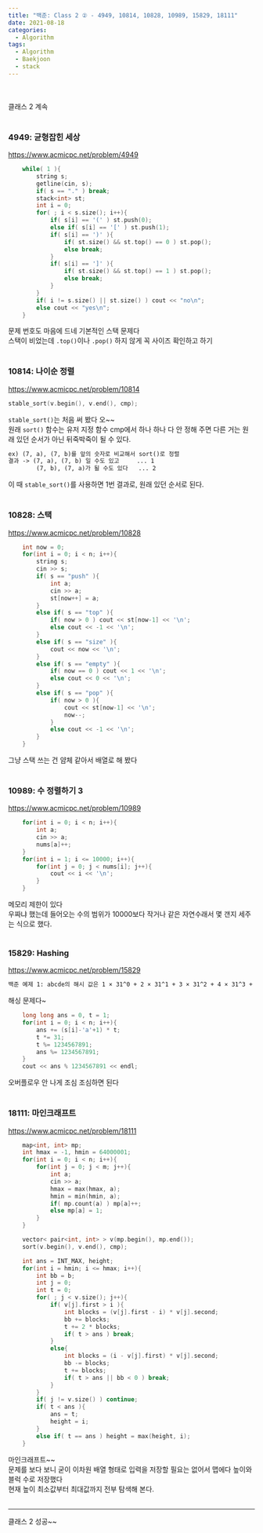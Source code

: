 ```yaml
---
title: "백준: Class 2 ② - 4949, 10814, 10828, 10989, 15829, 18111"
date: 2021-08-18
categories:
  - Algorithm
tags:
  - Algorithm
  - Baekjoon
  - stack
---
```


<br></br>
클래스 2 계속
<br></br>

### 4949: 균형잡힌 세상
https://www.acmicpc.net/problem/4949
```cpp
    while( 1 ){
        string s;
        getline(cin, s);
        if( s == "." ) break;
        stack<int> st;
        int i = 0;
        for( ; i < s.size(); i++){
            if( s[i] == '(' ) st.push(0);
            else if( s[i] == '[' ) st.push(1);
            if( s[i] == ')' ){
                if( st.size() && st.top() == 0 ) st.pop();
                else break;
            }
            if( s[i] == ']' ){
                if( st.size() && st.top() == 1 ) st.pop();
                else break;
            }
        }
        if( i != s.size() || st.size() ) cout << "no\n";
        else cout << "yes\n";
    }
```
문제 번호도 마음에 드네 기본적인 스택 문제다  
스택이 비었는데 `.top()`이나 `.pop()` 하지 않게 꼭 사이즈 확인하고 하기
<br></br>

### 10814: 나이순 정렬
https://www.acmicpc.net/problem/10814
```cpp
stable_sort(v.begin(), v.end(), cmp);
```
`stable_sort()`는 처음 써 봤다 오~~  
원래 `sort()` 함수는 유저 지정 함수 cmp에서 하나 하나 다 안 정해 주면 다른 거는 원래 있던 순서가 아닌 뒤죽박죽이 될 수 있다.
```md
ex) (7, a), (7, b)를 앞의 숫자로 비교해서 sort()로 정렬
결과 -> (7, a), (7, b) 일 수도 있고     ... 1
        (7, b), (7, a)가 될 수도 있다   ... 2
```
이 때 `stable_sort()`를 사용하면 1번 결과로, 원래 있던 순서로 된다.
<br></br>

### 10828: 스택
https://www.acmicpc.net/problem/10828
```cpp
    int now = 0;
    for(int i = 0; i < n; i++){
        string s;
        cin >> s;
        if( s == "push" ){
            int a;
            cin >> a;
            st[now++] = a;
        }
        else if( s == "top" ){
            if( now > 0 ) cout << st[now-1] << '\n';
            else cout << -1 << '\n';
        }
        else if( s == "size" ){
            cout << now << '\n';
        }
        else if( s == "empty" ){
            if( now == 0 ) cout << 1 << '\n';
            else cout << 0 << '\n';
        }
        else if( s == "pop" ){
            if( now > 0 ){
                cout << st[now-1] << '\n';
                now--;
            }
            else cout << -1 << '\n';
        }
    }
```
그냥 스택 쓰는 건 얌체 같아서 배열로 해 봤다
<br></br>

### 10989: 수 정렬하기 3
https://www.acmicpc.net/problem/10989
```cpp
    for(int i = 0; i < n; i++){
        int a;
        cin >> a;
        nums[a]++;
    }
    for(int i = 1; i <= 10000; i++){
        for(int j = 0; j < nums[i]; j++){
            cout << i << '\n';
        }
    }
```
메모리 제한이 있다  
우짜냐 했는데 들어오는 수의 범위가 10000보다 작거나 같은 자연수래서 몇 갠지 세주는 식으로 했다.
<br></br>

### 15829: Hashing
https://www.acmicpc.net/problem/15829
```md
백준 예제 1: abcde의 해시 값은 1 × 31^0 + 2 × 31^1 + 3 × 31^2 + 4 × 31^3 + 5 × 31^4 = 1 + 62 + 2883 + 119164 + 4617605 = 4739715이다.
```
해싱 문제다~
```cpp
    long long ans = 0, t = 1;
    for(int i = 0; i < n; i++){
        ans += (s[i]-'a'+1) * t;
        t *= 31;
        t %= 1234567891;
        ans %= 1234567891;
    }
    cout << ans % 1234567891 << endl;
```
오버플로우 안 나게 조심 조심하면 된다
<br></br>

### 18111: 마인크래프트
https://www.acmicpc.net/problem/18111
```cpp
    map<int, int> mp;
    int hmax = -1, hmin = 64000001;
    for(int i = 0; i < n; i++){
        for(int j = 0; j < m; j++){
            int a;
            cin >> a;
            hmax = max(hmax, a);
            hmin = min(hmin, a);
            if( mp.count(a) ) mp[a]++;
            else mp[a] = 1;
        }
    }

    vector< pair<int, int> > v(mp.begin(), mp.end());
    sort(v.begin(), v.end(), cmp);

    int ans = INT_MAX, height;
    for(int i = hmin; i <= hmax; i++){
        int bb = b;
        int j = 0;
        int t = 0;
        for( ; j < v.size(); j++){
            if( v[j].first > i ){
                int blocks = (v[j].first - i) * v[j].second;
                bb += blocks;
                t += 2 * blocks;
                if( t > ans ) break;
            }
            else{
                int blocks = (i - v[j].first) * v[j].second;
                bb -= blocks;
                t += blocks;
                if( t > ans || bb < 0 ) break;
            }
        }
        if( j != v.size() ) continue;
        if( t < ans ){
            ans = t;
            height = i;
        }
        else if( t == ans ) height = max(height, i);
    }
```
마인크래프트~~  
문제를 보다 보니 굳이 이차원 배열 형태로 입력을 저장할 필요는 없어서 맵에다 높이와 블럭 수로 저장했다  
현재 높이 최소값부터 최대값까지 전부 탐색해 본다.
<br></br>

---
클래스 2 성공~~
<br></br>
